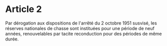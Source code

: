# Article 2

Par dérogation aux dispositions de l'arrêté du 2 octobre 1951 susvisé, les réserves nationales de chasse sont instituées pour une période de neuf années, renouvelables par tacite reconduction pour des périodes de même durée.
